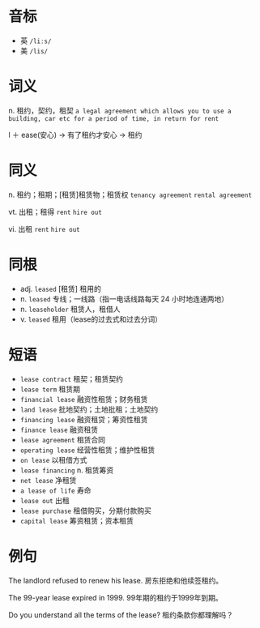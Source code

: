 # 音标

- 英 `/liːs/`
- 美 `/lis/`

# 词义

n. 租约，契约，租契
`a legal agreement which allows you to use a building, car etc for a period of time, in return for rent`



l ＋ ease(安心) → 有了租约才安心 → 租约

# 同义

n. 租约；租期；[租赁]租赁物；租赁权
`tenancy agreement` `rental agreement`

vt. 出租；租得
`rent` `hire out`

vi. 出租
`rent` `hire out`

# 同根

- adj. `leased` [租赁] 租用的
- n. `leased` 专线；一线路（指一电话线路每天 24 小时地连通两地）
- n. `leaseholder` 租赁人，租借人
- v. `leased` 租用（lease的过去式和过去分词）

# 短语

- `lease contract` 租契；租赁契约
- `lease term` 租赁期
- `financial lease` 融资性租赁；财务租赁
- `land lease` 批地契约；土地批租；土地契约
- `financing lease` 融资租贷；筹资性租赁
- `finance lease` 融资租赁
- `lease agreement` 租赁合同
- `operating lease` 经营性租赁；维护性租赁
- `on lease` 以租借方式
- `lease financing` n. 租赁筹资
- `net lease` 净租赁
- `a lease of life` 寿命
- `lease out` 出租
- `lease purchase` 租借购买，分期付款购买
- `capital lease` 筹资租赁；资本租赁

# 例句

The landlord refused to renew his lease.
房东拒绝和他续签租约。

The 99-year lease expired in 1999.
99年期的租约于1999年到期。

Do you understand all the terms of the lease?
租约条款你都理解吗？


